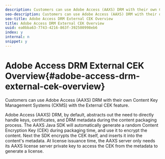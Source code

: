 ```yaml
---
description: Customers can use Adobe Access (AAXS) DRM with their own Content Key Management Systems (CKMS) with the External CEK feature.
seo-description: Customers can use Adobe Access (AAXS) DRM with their own Content Key Management Systems (CKMS) with the External CEK feature.
seo-title: Adobe Access DRM External CEK Overview
title: Adobe Access DRM External CEK Overview
uuid: ea0bba63-7743-4216-863f-392500998eb6
index: y
internal: n
snippet: y
---
```


# Adobe Access DRM External CEK Overview{#adobe-access-drm-external-cek-overview}

Customers can use Adobe Access (AAXS) DRM with their own Content Key Management Systems (CKMS) with the External CEK feature.

Adobe Access (AAXS) DRM, by default, abstracts out the need to directly handle keys, certificates, and DRM metadata during the content packaging process. The AAXS Java SDK will automatically generate a random Content Encryption Key (CEK) during packaging time, and use it to encrypt the content. Next the SDK encrypts the CEK itself, and inserts it into the content's metadata. At license issuance time, the AAXS server only needs its AAXS license server private key to access the CEK from the metadata to generate a license.
